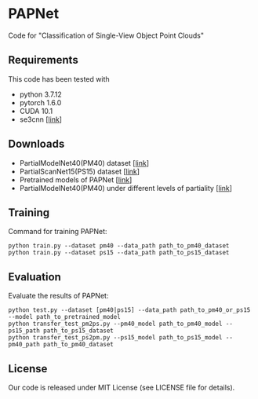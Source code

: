 # PAPNet
Code for "Classification of Single-View Object Point Clouds" 

## Requirements
This code has been tested with
- python 3.7.12
- pytorch 1.6.0
- CUDA 10.1
- se3cnn [[link](https://github.com/mariogeiger/se3cnn/tree/546bc682887e1cb5e16b484c158c05f03377e4e9)]

## Downloads
- PartialModelNet40(PM40) dataset [[link](https://drive.google.com/file/d/1VWiAfkDAQeNortT9t_BcyJuvTb12gbhG/view?usp=sharing)]
- PartialScanNet15(PS15) dataset [[link](https://drive.google.com/file/d/1FO1RNNzYcAQwDngvDySEKYd-TQ-151OZ/view?usp=sharing)]
- Pretrained models of PAPNet [[link](https://drive.google.com/drive/folders/1HAQvS3PD9pEypJR3I3vssV-G_W_tiYBl?usp=sharing)]
- PartialModelNet40(PM40) under different levels of partiality [[link](https://drive.google.com/file/d/1ebXVYZkRjMvZ0oEgYMK1CHSSN5powu1_/view?usp=sharing)]

## Training
Command for training PAPNet:
```
python train.py --dataset pm40 --data_path path_to_pm40_dataset
python train.py --dataset ps15 --data_path path_to_ps15_dataset
```

## Evaluation
Evaluate the results of PAPNet:
```
python test.py --dataset [pm40|ps15] --data_path path_to_pm40_or_ps15 --model path_to_pretrained_model
python transfer_test_pm2ps.py --pm40_model path_to_pm40_model --ps15_path path_to_ps15_dataset
python transfer_test_ps2pm.py --ps15_model path_to_ps15_model --pm40_path path_to_pm40_dataset
```

## License
Our code is released under MIT License (see LICENSE file for details).

